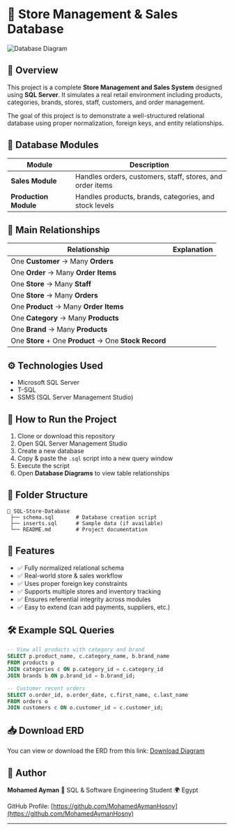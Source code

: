 # 🏪 Store Management & Sales Database

![Database Diagram](https://edrawcloudpublicus.s3.amazonaws.com/viewer/self/9057521/share/2025-10-21/1761075269/main.svg)

## 📌 Overview

This project is a complete **Store Management and Sales System** designed using **SQL Server**. It simulates a real retail environment including products, categories, brands, stores, staff, customers, and order management.

The goal of this project is to demonstrate a well-structured relational database using proper normalization, foreign keys, and entity relationships.

## 🧱 Database Modules

| Module                | Description                                               |
| --------------------- | --------------------------------------------------------- |
| **Sales Module**      | Handles orders, customers, staff, stores, and order items |
| **Production Module** | Handles products, brands, categories, and stock levels    |

## 🔗 Main Relationships

| Relationship                                           | Explanation |
| ------------------------------------------------------ | ----------- |
| One **Customer** → Many **Orders**                     |             |
| One **Order** → Many **Order Items**                   |             |
| One **Store** → Many **Staff**                         |             |
| One **Store** → Many **Orders**                        |             |
| One **Product** → Many **Order Items**                 |             |
| One **Category** → Many **Products**                   |             |
| One **Brand** → Many **Products**                      |             |
| One **Store** + One **Product** → One **Stock Record** |             |

## ⚙️ Technologies Used

* Microsoft SQL Server
* T-SQL
* SSMS (SQL Server Management Studio)

## 🚀 How to Run the Project

1. Clone or download this repository
2. Open SQL Server Management Studio
3. Create a new database
4. Copy & paste the `.sql` script into a new query window
5. Execute the script
6. Open **Database Diagrams** to view table relationships

## 📂 Folder Structure

```
📁 SQL-Store-Database
 ├── schema.sql       # Database creation script
 ├── inserts.sql      # Sample data (if available)
 └── README.md        # Project documentation
```

## 📌 Features

* ✅ Fully normalized relational schema
* ✅ Real-world store & sales workflow
* ✅ Uses proper foreign key constraints
* ✅ Supports multiple stores and inventory tracking
* ✅ Ensures referential integrity across modules
* ✅ Easy to extend (can add payments, suppliers, etc.)

## 🛠️ Example SQL Queries

```sql
-- View all products with category and brand
SELECT p.product_name, c.category_name, b.brand_name
FROM products p
JOIN categories c ON p.category_id = c.category_id
JOIN brands b ON p.brand_id = b.brand_id;

-- Customer recent orders
SELECT o.order_id, o.order_date, c.first_name, c.last_name
FROM orders o
JOIN customers c ON o.customer_id = c.customer_id;
```

## 📥 Download ERD

You can view or download the ERD from this link:
[Download Diagram](https://edrawcloudpublicus.s3.amazonaws.com/viewer/self/9057521/share/2025-10-21/1761075269/main.svg)

## 👤 Author

**Mohamed Ayman**
📌 SQL & Software Engineering Student
🌍 Egypt

GitHub Profile: [https://github.com/MohamedAymanHosny](https://github.com/MohamedAymanHosny)

---

